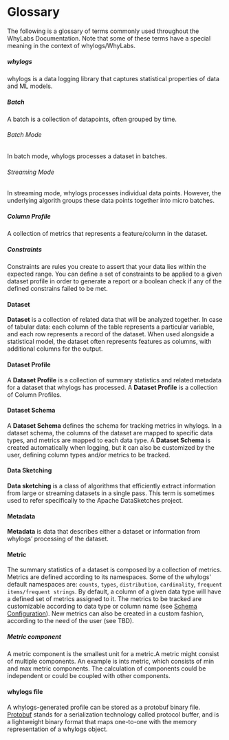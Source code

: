 # Glossary

The following is a glossary of terms commonly used throughout the WhyLabs Documentation. Note that some of these terms
have a special meaning in the context of whylogs/WhyLabs.

##### whylogs
whylogs is a data logging library that captures statistical properties of data and ML models.

##### Batch
A batch is a collection of datapoints, often grouped by time.

###### Batch Mode
In batch mode, whylogs processes a dataset in batches.

###### Streaming Mode
In streaming mode, whylogs processes individual data points. However, the underlying algorith groups these
data points together into micro batches.

##### Column Profile
A collection of metrics that represents a feature/column in the dataset.

##### Constraints
Constraints are rules you create to assert that your data lies within the expected range. You can define a set of constraints to be applied to a given dataset profile in order to generate a report or a boolean check if any of the defined constrains failed to be met.

#### Dataset
**Dataset** is a collection of related data that will be analyzed together. In case of tabular data: each column of
the table represents a particular variable, and each row represents a record of the dataset. When used alongside a
statistical model, the dataset often represents features as columns, with additional columns for the output.

#### Dataset Profile
A **Dataset Profile** is a collection of summary statistics and related metadata for a dataset that whylogs has
processed. A **Dataset Profile** is a collection of Column Profiles.

#### Dataset Schema
A **Dataset Schema** defines the schema for tracking metrics in whylogs. In a dataset schema, the columns of the dataset are mapped to specific data types, and metrics are mapped to each data type. A **Dataset Schema** is created automatically when logging, but it can also be customized by the user, defining column types and/or metrics to be tracked.


#### Data Sketching
**Data sketching** is a class of algorithms that efficiently extract information from large or streaming datasets in a
single pass. This term is sometimes used to refer specifically to the Apache DataSketches project.

#### Metadata
**Metadata** is data that describes either a dataset or information from whylogs’ processing of the dataset.

#### Metric
The summary statistics of a dataset is composed by a collection of metrics. Metrics are defined according to its namespaces. Some of the whylogs' default namespaces are: `counts`, `types`, `distribution`, `cardinality`, `frequent items/frequent strings`. By default, a column of a given data type will have a defined set of metrics assigned to it. The metrics to be tracked are customizable according to data type or column name (see [Schema Configuration](../examples/basic/Schema_Configuration.ipynb)). New metrics can also be created in a custom fashion, according to the need of the user (see TBD).


##### Metric component
A metric component is the smallest unit for a metric.A metric might consist of multiple components. An example is ints metric, which consists of min and max metric components. The calculation of components could be independent or could be coupled with other components.


#### whylogs file

A whylogs-generated profile can be stored as a protobuf binary file. [Protobuf](https://developers.google.com/protocol-buffers) stands for a serialization technology called protocol buffer, and is a lightweight binary format that maps one-to-one with the memory representation of a whylogs object.

